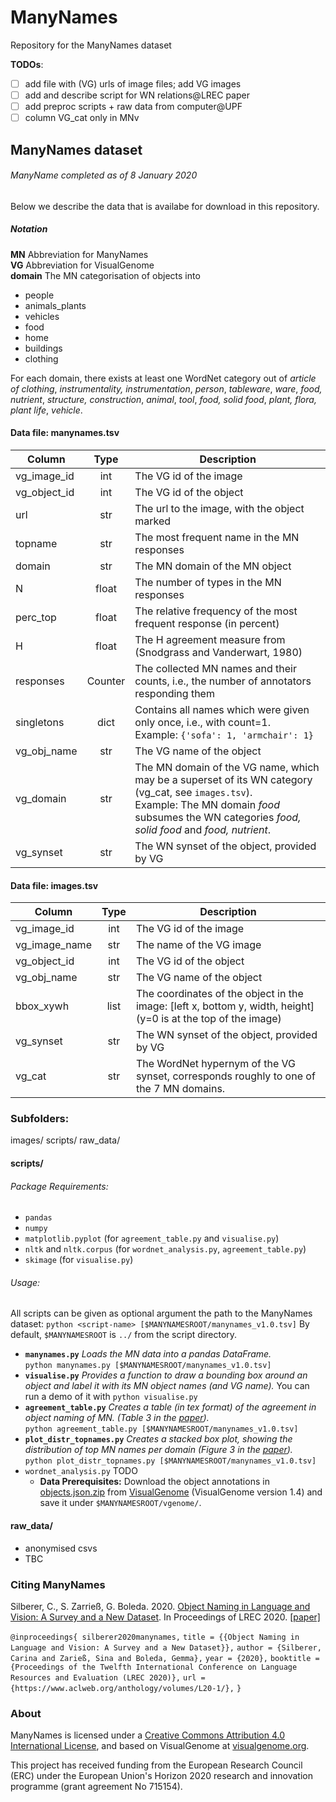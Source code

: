 # ManyNames

Repository for the ManyNames dataset



**TODOs**:

- [ ] add file with (VG) urls of image files; add VG images
- [ ] add and describe script for WN relations@LREC paper
- [ ] add preproc scripts + raw data from computer@UPF
- [ ] column VG_cat only in MNv

## ManyNames dataset
###### ManyName completed as of 8 January 2020

Below we describe the data that is availabe for download in this repository.

##### Notation
**MN** Abbreviation for ManyNames  
**VG** Abbreviation for VisualGenome  
**domain** The MN categorisation of objects into  
   * people
   * animals_plants
   * vehicles
   * food
   * home
   * buildings
   * clothing

For each domain, there exists at least one WordNet category out of *article of clothing*, *instrumentality, instrumentation*, *person*, *tableware*, *ware*, *food, nutrient*, *structure, construction*, *animal*, *tool*, *food, solid food*, *plant, flora, plant life*, *vehicle*.
   
#### Data file: manynames.tsv

| Column | Type | Description | 
| -------- | :-------: | -------- |
| vg_image_id | int | The VG id of the image |
| vg_object_id | int | The VG id of the object |
| url | str | The url to the image, with the object marked |
| topname | str | The most frequent name in the MN responses |
| domain | str | The MN domain of the MN object |
| N | float | The number of types in the MN responses |
| perc_top | float | The relative frequency of the most frequent response (in percent) |
| H | float | The H agreement measure from (Snodgrass and Vanderwart, 1980) |
| responses | Counter | The collected MN names and their counts, i.e., the number of annotators responding them |
| singletons | dict | Contains all names which were given only once, i.e., with count=1. <br>Example: `{'sofa': 1, 'armchair': 1}` |
| vg_obj_name | str | The VG name of the object |
| vg_domain | str | The MN domain of the VG name, which may be a superset of its WN category (vg_cat, see `images.tsv`). <br>Example: The MN domain *food* subsumes the WN categories *food, solid food* and *food, nutrient*. |
| vg_synset | str | The WN synset of the object, provided by VG |

#### Data file: images.tsv
| Column | Type | Description |
| -------- | :-------: | -------- |
| vg_image_id | int | The VG id of the image |
| vg_image_name | str | The name of the VG image |
| vg_object_id | int | The VG id of the object |
| vg_obj_name | str | The VG name of the object |
| bbox_xywh | list | The coordinates of the object in the image: [left x, bottom y, width, height] <br>(y=0 is at the top of the image)|
| vg_synset | str | The WN synset of the object, provided by VG |
| vg_cat | str | The WordNet hypernym of the VG synset, corresponds roughly to one of the 7 MN domains.  |

### Subfolders:
images/
scripts/
raw_data/

#### scripts/
###### Package Requirements:
  * `pandas`
  * `numpy`
  * `matplotlib.pyplot` (for `agreement_table.py` and `visualise.py`)
  * `nltk` and `nltk.corpus` (for `wordnet_analysis.py`,   `agreement_table.py`)
  * `skimage` (for `visualise.py`)

###### Usage:
All scripts can be given as optional argument the path to the ManyNames dataset: 
`python <script-name> [$MANYNAMESROOT/manynames_v1.0.tsv]`
By default, `$MANYNAMESROOT` is `../` from the script directory.
* **`manynames.py`**
  *Loads the MN data into a pandas DataFrame.*<br>
  `python manynames.py [$MANYNAMESROOT/manynames_v1.0.tsv]`
* **`visualise.py`**
  *Provides a function to draw a bounding box around an object and label it with its MN object names (and VG name).*
  You can run a demo of it with `python visualise.py`
* **`agreement_table.py`**
  *Creates a table (in tex format) of the agreement in object naming of MN. (Table 3 in the [paper](https://github.com/amore-upf/manynames/lrec2020naming.pdf)).*<br>
  `python agreement_table.py [$MANYNAMESROOT/manynames_v1.0.tsv]`
* **`plot_distr_topnames.py`**
  *Creates a stacked box plot, showing the distribution of top MN names per domain (Figure 3 in the [paper](https://github.com/amore-upf/manynames/lrec2020naming.pdf)).*<br>
  `python plot_distr_topnames.py [$MANYNAMESROOT/manynames_v1.0.tsv]`
* `wordnet_analysis.py`
  TODO
   *   **Data Prerequisites:** Download the object annotations in [objects.json.zip](https://visualgenome.org/static/data/dataset/objects.json.zip "objects.json.zip") from [VisualGenome](https://visualgenome.org "VisualGenome") (VisualGenome version 1.4) and save it under `$MANYNAMESROOT/vgenome/`.



#### raw_data/
* anonymised csvs
* TBC


### Citing ManyNames
Silberer, C., S. Zarrieß, G. Boleda. 2020. [Object Naming in Language and Vision: A Survey and a New Dataset](https://github.com/amore-upf/manynames/lrec2020naming.pdf). In Proceedings of LREC 2020. [[paper]](https://github.com/amore-upf/manynames/lrec2020naming.pdf)

`@inproceedings{ silberer2020manynames,`
  `title = {{Object Naming in Language and Vision: A Survey and a New Dataset}},`
  `author = {Silberer, Carina and Zarieß, Sina and Boleda, Gemma},`
  `year = {2020},`
  `booktitle = {Proceedings of the Twelfth International Conference on Language Resources and Evaluation (LREC 2020)},`
  `url = {https://www.aclweb.org/anthology/volumes/L20-1/},`
`}`

### About
ManyNames is licensed under a [Creative Commons Attribution 4.0 International License](https://creativecommons.org/licenses/by/4.0/), and based on  VisualGenome at [visualgenome.org](https://visualgenome.org).


This project has received funding from the European Research Council (ERC) under the European Union's Horizon 2020 research and innovation programme (grant agreement No 715154).
